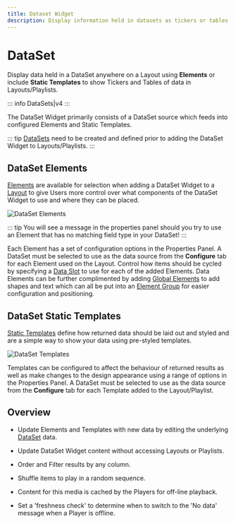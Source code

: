 ```yaml
---
title: Dataset Widget
description: Display information held in datasets as tickers or tables
---
```


# DataSet

Display data held in a DataSet anywhere on a Layout using **Elements** or include **Static Templates** to show Tickers and Tables of data in Layouts/Playlists.

::: info
DataSets|v4
:::

The DataSet Widget primarily consists of a DataSet source which feeds into configured Elements and Static Templates.

::: tip
[DataSets](/guide/media/datasets) need to be created and defined prior to adding the DataSet Widget to Layouts/Playlists. 
:::

## DataSet Elements

[Elements](/guide/layouts/editor/data-widgets#data-widgets-and-elements) are available for selection when adding a DataSet Widget to a [Layout](/guide/layouts/editor) to give Users more control over what components of the DataSet Widget to use and where they can be placed. 

![DataSet Elements](/img/v4_media_module_dataset_elements.png)

::: tip
You will see a message in the properties panel should you try to use an Element that has no matching field type in your DataSet!
:::

Each Element has a set of configuration options in the Properties Panel. A DataSet must be selected to use as the data source from the **Configure** tab for each Element used on the Layout. Control how items should be cycled by specifying a [Data Slot](/guide/layouts/editor/data-widgets#data-slots) to use for each of the added Elements. Data Elements can be further complimented by adding [Global Elements](/guide/layouts/editor/global-elements) to add shapes and text which can all be put into an [Element Group](/guide/layouts/editor#grouping-elements) for easier configuration and positioning.

## DataSet Static Templates

[Static Templates](/guide/layouts/editor/data-widgets#static-templates) define how returned data should be laid out and styled and are a simple way to show your data using pre-styled templates.

![DataSet Templates](/img/v4_media_module_dataset_templates.png)

Templates can be configured to affect the behaviour of returned results as well as make changes to the design appearance using a range of options in the Properties Panel. A DataSet must be selected to use as the data source from the **Configure** tab for each Template added to the Layout/Playlist.

## Overview

- Update Elements and Templates with new data by editing the underlying [DataSet](/guide/media/datasets#adding-data-to-columns) data.
- Update DataSet Widget content without accessing Layouts or Playlists.
- Order and Filter results by any column.

- Shuffle items to play in a random sequence.
- Content for this media is cached by the Players for off-line playback.
- Set a 'freshness check' to determine when to switch to the 'No data' message when a Player is offline. 